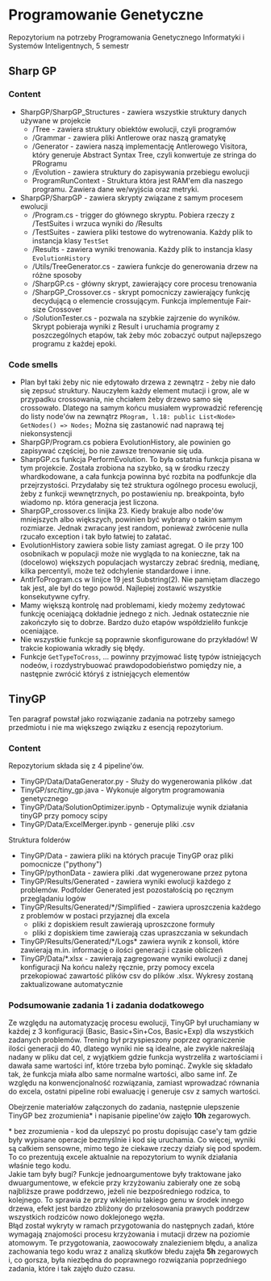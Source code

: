 # Programowanie Genetyczne
Repozytorium na potrzeby Programowania Genetycznego Informatyki i Systemów Inteligentnych, 5 semestr

## Sharp GP
### Content
- SharpGP/SharpGP_Structures - zawiera wszystkie struktury danych używane w projekcie
  - /Tree - zawiera struktury obiektów ewolucji, czyli programów
  - /Grammar - zawiera pliki Antlerowe oraz naszą gramatykę
  - /Generator - zawiera naszą implementację Antlerowego Visitora, który generuje Abstract Syntax Tree, czyli konwertuje ze stringa do PRogramu
  - /Evolution - zawiera struktury do zapisywania przebiegu ewolucji
  - ProgramRunContext - Struktura która jest RAM'em dla naszego programu. Zawiera dane we/wyjścia oraz metryki.
- SharpGP/SharpGP - zawiera skrypty związane z samym procesem ewolucji
  - /Program.cs - trigger do głównego skryptu. Pobiera rzeczy z /TestSuites i wrzuca wyniki do /Results
  - /TestSuites - zawiera pliki testowe do wytrenowania. Każdy plik to instancja klasy `TestSet`
  - /Results - zawiera wyniki trenowania. Każdy plik to instancja klasy `EvolutionHistory`
  - /Utils/TreeGenerator.cs - zawiera funkcje do generowania drzew na różne sposoby
  - /SharpGP.cs - główny skrypt, zawierający core procesu trenowania
  - /SharpGP_Crossover.cs - skrypt pomocniczy zawierający funkcję decydującą o elemencie crossującym. Funkcja implementuje Fair-size Crossover
  - /SolutionTester.cs - pozwala na szybkie zajrzenie do wyników. Skrypt pobieraja wyniki z Result i uruchamia programy z poszczególnych etapów, tak żeby móc zobaczyć output najlepszego programu z każdej epoki.
### Code smells
- Plan był taki żeby nic nie edytowało drzewa z zewnątrz - żeby nie dało się zepsuć struktury. Nauczyłem każdy element mutacji i grow, ale w przypadku crossowania, nie chciałem żeby drzewo samo się crossowało. Dlatego na samym końcu musiałem wyprowadzić referencję do listy node'ów na zewnątrz `PRogram, l.18: public List<Node> GetNodes() => Nodes;` Można się zastanowić nad naprawą tej niekonsystencji
- SharpGP/Program.cs pobiera EvolutionHistory, ale powinien go zapisywać częściej, bo nie zawsze trenowanie się uda.
- SharpGP.cs funkcja PerformEvolution. To była ostatnia funkcja pisana w tym projekcie. Została zrobiona na szybko, są w środku rzeczy whardkodowane, a cała funkcja powinna być rozbita na podfunkcje dla przejrzystości. Przydałaby się też struktura ogólnego procesu ewolucji, żeby z funkcji wewnętrznych, po postawieniu np. breakpointa, było wiadomo np. która generacja jest liczona.
- SharpGP_crossover.cs linijka 23. Kiedy brakuje albo node'ów mniejszych albo większych, powinien być wybrany o takim samym rozmiarze. Jednak zwracany jest random, ponieważ zwrócenie nulla rzucało exception i tak było łatwiej to załatać. 
- EvolutionHistory zawiera sobie listy zamiast agregat. O ile przy 100 osobnikach w populacji może nie wygląda to na konieczne, tak na (docelowo) większych populacjach wystarczy zebrać średnią, medianę, kilka percentyli, może też odchylenie standardowe i inne.
- AntlrToProgram.cs w linijce 19 jest Substring(2). Nie pamiętam dlaczego tak jest, ale był do tego powód. Najlepiej zostawić wszystkie konsekutywne cyfry.
- Mamy większą kontrolę nad problemami, kiedy możemy zedytować funkcję oceniającą dokładnie jednego z nich. Jednak ostatecznie nie zakończyło się to dobrze. Bardzo dużo etapów współdzieliło funkcje oceniające.
- Nie wszystkie funkcje są poprawnie skonfigurowane do przykładów! W trakcie kopiowania wkradły się błędy.
- Funkcje `GetTypeToCross`, ... powinny przyjmować listę typów istniejących nodeów, i rozdystrybuować prawdopodobieństwo pomiędzy nie, a następnie zwrócić któryś z istniejących elementów


## TinyGP
Ten paragraf powstał jako rozwiązanie zadania na potrzeby samego przedmiotu i nie ma większego związku z esencją repozytorium.
### Content
Repozytorium składa się z 4 pipeline'ów.
- TinyGP/Data/DataGenerator.py - Służy do wygenerowania plików .dat
- TinyGP/src/tiny_gp.java - Wykonuje algorytm programowania genetycznego
- TinyGP/Data/SolutionOptimizer.ipynb - Optymalizuje wynik działania tinyGP przy pomocy scipy
- TinyGP/Data/ExcelMerger.ipynb - generuje pliki .csv

Struktura folderów
- TinyGP/Data - zawiera pliki na których pracuje TinyGP oraz pliki pomocnicze ("pythony")
- TinyGP/pythonData - zawiera pliki .dat wygenerowane przez pytona
- TinyGP/Results/Generated - zawiera wyniki ewolucji każdego z problemów. Podfolder Generated jest pozostałością po ręcznym przeglądaniu logów
- TinyGP/Results/Generated/\*/Simplified - zawiera uproszczenia każdego z problemów w postaci przyjaznej dla excela
  - pliki z dopiskiem result zawierają uproszczone formuły
  - pliki z dopiskiem time zawierają czas upraszczania w sekundach
- TinyGP/Results/Generated/\*/Logs\* zawiera wynik z konsoli, które zawierają m.in. informację o ilości generacji i czasie obliczeń
- TinyGP/Data/*.xlsx - zawierają zagregowane wyniki ewolucji z danej konfiguracji
  Na końcu należy ręcznie, przy pomocy excela przekopiować zawartość plików csv do plików .xlsx. Wykresy zostaną zaktualizowane automatycznie

### Podsumowanie zadania 1 i zadania dodatkowego
Ze względu na automatyzację procesu ewolucji, TinyGP był uruchamiany w każdej z 3 konfiguracji (Basic, Basic+Sin+Cos, Basic+Exp) dla wszystkich zadanych problemów.
Trening był przyspieszony poprzez ograniczenie ilości generacji do 40, dlatego wyniki nie są idealne, ale zwykle nakreślają nadany w pliku dat cel, z wyjątkiem gdzie funkcja wystrzeliła z wartościami i dawała same wartości inf, które trzeba było pominąć. Zwykle się składało tak, że funkcja miała albo same normalne wartości, albo same inf. Ze względu na konwencjonalność rozwiązania, zamiast wprowadzać równania do excela, ostatni pipeline robi ewaluację i generuje csv z samych wartości.

Obejrzenie materiałów załączonych do zadania, następnie ulepszenie TinyGP bez zrozumienia\* i napisanie pipeline'ów zajęło **10h** zegarowych.

\* bez zrozumienia - kod da ulepszyć po prostu dopisując case'y tam gdzie były wypisane operacje bezmyślnie i kod się uruchamia. Co więcej, wyniki są całkiem sensowne, mimo tego że ciekawe rzeczy działy się pod spodem. To co prezentują excele aktualnie na repozytorium to wynik działania właśnie tego kodu.<br/>
Jakie tam były bugi? Funkcje jednoargumentowe były traktowane jako dwuargumentowe, w efekcie przy krzyżowaniu zabierały one ze sobą najbliższe prawe poddrzewo, jeżeli nie bezpośredniego rodzica, to kolejnego. To sprawia że przy wklejeniu takiego genu w środek innego drzewa, efekt jest bardzo zbliżony do przelosowania prawych poddrzew wszystkich rodziców nowo doklejonego węzła.<br/>
Błąd został wykryty w ramach przygotowania do następnych zadań, które wymagają znajomości procesu krzyżowania i mutacji drzew na poziomie atomowym. Te przygotowania, zaowocowały znalezieniem błędu, a analiza zachowania tego kodu wraz z analizą skutków błedu zajęła **5h** zegarowych i, co gorsza, była niezbędna do poprawnego rozwiązania poprzedniego zadania, które i tak zajęło dużo czasu.

